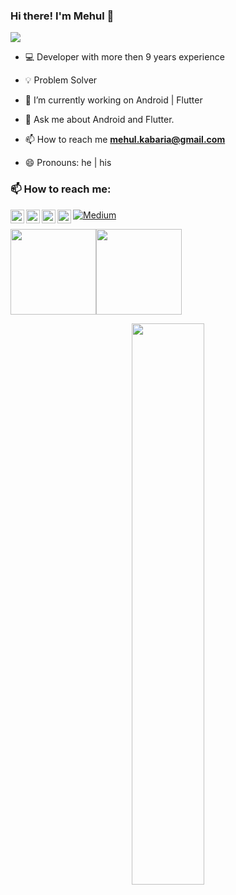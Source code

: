 ### Hi there! I'm Mehul 👋

![](https://komarev.com/ghpvc/?username=MehulKK&color=blue&style=flat)

- 💻 Developer with more then 9 years experience

- 💡 Problem Solver

- 🔭 I’m currently working on Android | Flutter

- 💬 Ask me about Android and Flutter.

- 📫 How to reach me **mehul.kabaria@gmail.com**

- 😄 Pronouns: he | his


### 📫 How to reach me:

<a href="https://github.com/MehulKK">
  <img align="left" alt="Mehul Kabaria | Github" width="22px" src="https://raw.githubusercontent.com/peterthehan/peterthehan/master/assets/github.svg" />
</a>
<a href="https://twitter.com/mehul_kabaria">
  <img align="left" alt="Mehul Kabaria | Twitter" width="22px" src="https://raw.githubusercontent.com/peterthehan/peterthehan/master/assets/twitter.svg" />
</a>
<a href="https://in.linkedin.com/in/mehul-kabaria-ba293815">
  <img align="left" alt="Mehul Kabaria's LinkedIN" width="22px" src="https://raw.githubusercontent.com/peterthehan/peterthehan/master/assets/linkedin.svg" />
</a>
<a href="https://stackoverflow.com/users/1343788/mehul-kabaria">
  <img align="left" alt="Mehul Kabaria's StackOverflow" width="22px" src="https://upload.wikimedia.org/wikipedia/commons/e/ef/Stack_Overflow_icon.svg" />
</a>

<p><a href="https://medium.com/@MehulKabaria" target="_blank"><img alt="Medium" src="https://img.shields.io/badge/medium-%2312100E.svg?&style=for-the-badge&logo=medium&logoColor=white" /></a>
</p>

<img height="137px" src="https://github-readme-stats.vercel.app/api?username=MehulKK&hide_title=true&hide_border=true&show_icons=true&include_all_commits=true&count_private=true&line_height=21&text_color=000&icon_color=000&bg_color=0,ea6161,ffc64d,fffc4d,52fa5a&theme=graywhite" /><!-- wi*quL3fcV --><img height="137px" src="https://github-readme-stats.vercel.app/api/top-langs/?username=MehulKK&hide=html&hide_title=true&hide_border=true&layout=compact&langs_count=6&exclude_repo=comp426,Redventures-Movie-Quotes&text_color=000&icon_color=fff&bg_color=0,52fa5a,4dfcff,c64dff&theme=graywhite" />

<p align="center">
  <a href="https://github.com/MehulKK"><span>
    <img width="48%" src="https://github-readme-streak-stats.herokuapp.com/?user=MehulKK&theme=radical" />
    </span></a>
</p>
</div>
